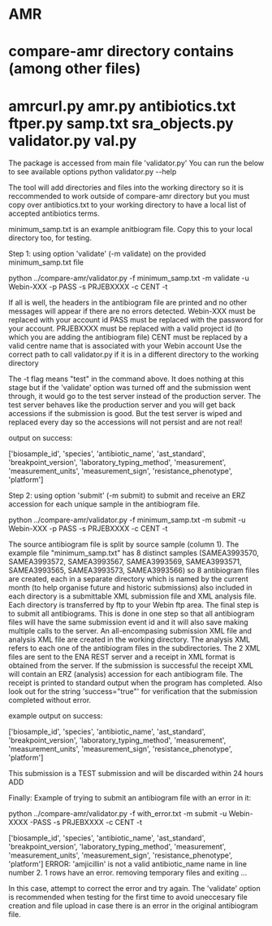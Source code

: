 # AMR

compare-amr directory contains (among other files)
===
amrcurl.py
amr.py
antibiotics.txt
ftper.py
samp.txt
sra_objects.py
validator.py
val.py
===

The package is accessed from main file 'validator.py'
You can run the below to see available options
python validator.py --help


The tool will add directories and files into the working directory so it is reccommended to work outside of compare-amr directory but you must copy over antibiotics.txt to your working directory to have a local list of accepted antibiotics terms.

minimum_samp.txt is an example anitbiogram file. Copy this to your local directory too, for testing. 

Step 1: using option 'validate' (-m validate) on the provided minimum_samp.txt file

python ../compare-amr/validator.py -f minimum_samp.txt -m validate -u Webin-XXX -p PASS -s PRJEBXXXX -c CENT -t

If all is well, the headers in the antibiogram file are printed and no other messages will appear if there are no errors detected. 
Webin-XXX must be replaced with your account id
PASS must be replaced with the password for your account.
PRJEBXXXX must be replaced with a valid project id (to which you are adding the antibiogram file)
CENT must be replaced by a valid centre name that is associated with your Webin account
Use the correct path to call validator.py if it is in a different directory to the working directory

The -t flag means "test" in the command above. It does nothing at this stage but if the 'validate' option was turned off and the submission went through, it would go to the test server instead of the production server. The test server behaves like the production server and you will get back accessions if the submission is good. But the test server is wiped and replaced every day so the accessions will not persist and are not real! 


output on success:

['biosample_id', 'species', 'antibiotic_name', 'ast_standard', 'breakpoint_version', 'laboratory_typing_method', 'measurement', 'measurement_units', 'measurement_sign', 'resistance_phenotype', 'platform']



Step 2: using option 'submit' (-m submit) to submit and receive an ERZ accession for each unique sample in the antibiogram file.

python ../compare-amr/validator.py -f minimum_samp.txt -m submit -u Webin-XXX -p PASS -s PRJEBXXXX -c CENT -t

The source antibiogram file is split by source sample (column 1). The example file "minimum_samp.txt" has 8 distinct samples (SAMEA3993570, SAMEA3993572, SAMEA3993567, SAMEA3993569, SAMEA3993571, SAMEA3993565, SAMEA3993573, SAMEA3993566) so 8 antibiogram files are created, each in a separate directory which is named by the current month (to help organise future and historic submissions) also included in each directory is a submittable XML submission file and XML analysis file. Each directory is transferred by ftp to your Webin ftp area. The final step is to submit all antibiograms. This is done in one step so that all antibiogram files will have the same submission event id and it will also save making multiple calls to the server. An all-encompasing submission XML file and analysis XML file are created in the working directory. The analysis XML refers to each one of the antibiogram files in the subdirectories. The 2 XML files are sent to the ENA REST server and a receipt in XML format is obtained from the server. If the submission is successful the receipt XML will contain an ERZ (analysis) accession for each antibiogram file. The receipt is printed to standard output when the program has completed. Also look out for the string 'success="true"' for verification that the submission completed without error.

example output on success:

['biosample_id', 'species', 'antibiotic_name', 'ast_standard', 'breakpoint_version', 'laboratory_typing_method', 'measurement', 'measurement_units', 'measurement_sign', 'resistance_phenotype', 'platform']
<?xml version="1.0" encoding="UTF-8"?>
<?xml-stylesheet type="text/xsl" href="receipt.xsl"?>
<RECEIPT receiptDate="2017-11-30T15:32:46.640Z" submissionFile="all_anal_sub_Nov-2017.xml" success="true">
     <ANALYSIS accession="ERZ243560" alias="SAMEA3993570_Nov-2017" status="PRIVATE"/>
     <ANALYSIS accession="ERZ243561" alias="SAMEA3993572_Nov-2017" status="PRIVATE"/>
     <ANALYSIS accession="ERZ243562" alias="SAMEA3993567_Nov-2017" status="PRIVATE"/>
     <ANALYSIS accession="ERZ243563" alias="SAMEA3993569_Nov-2017" status="PRIVATE"/>
     <ANALYSIS accession="ERZ243564" alias="SAMEA3993571_Nov-2017" status="PRIVATE"/>
     <ANALYSIS accession="ERZ243565" alias="SAMEA3993565_Nov-2017" status="PRIVATE"/>
     <ANALYSIS accession="ERZ243566" alias="SAMEA3993573_Nov-2017" status="PRIVATE"/>
     <ANALYSIS accession="ERZ243567" alias="SAMEA3993566_Nov-2017" status="PRIVATE"/>
     <SUBMISSION accession="ERA398936" alias="all_anal_sub_Nov-2017"/>
     <MESSAGES>
          <INFO>This submission is a TEST submission and will be discarded within 24 hours</INFO>
     </MESSAGES>
     <ACTIONS>ADD</ACTIONS>
</RECEIPT>


Finally:
Example of trying to submit an antibiogram file with an error in it:

python ../compare-amr/validator.py -f with_error.txt -m submit -u Webin-XXXX -PASS -s PRJEBXXXX -c CENT -t

['biosample_id', 'species', 'antibiotic_name', 'ast_standard', 'breakpoint_version', 'laboratory_typing_method', 'measurement', 'measurement_units', 'measurement_sign', 'resistance_phenotype', 'platform']
ERROR: 'amjicillin' is not a valid antibiotic_name name in line number 2.
1 rows have an error. removing temporary files and exiting ...

In this case, attempt to correct the error and try again. The 'validate' option is recommended when testing for the first time to avoid uneccesary file creation and file upload in case there is an error in the original antibiogram file.



